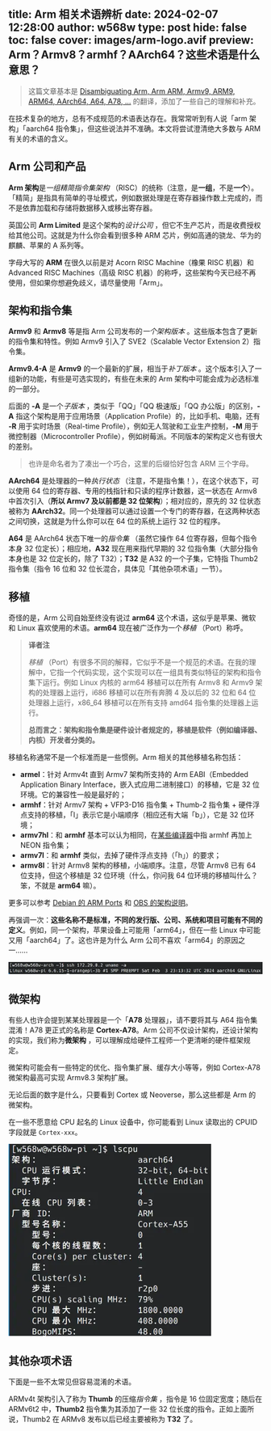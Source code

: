 title: Arm 相关术语辨析
date: 2024-02-07 12:28:00
author: w568w
type: post
hide: false
toc: false
cover: images/arm-logo.avif
preview: Arm？Armv8？armhf？AArch64？这些术语是什么意思？
---

> 这篇文章基本是 [Disambiguating Arm, Arm ARM, Armv9, ARM9, ARM64, AArch64, A64, A78, ...](https://nickdesaulniers.github.io/blog/2023/03/10/disambiguating-arm/) 的翻译，添加了一些自己的理解和补充。

在技术复杂的地方，总有不成规范的术语表达存在。我常常听到有人说「arm 架构」「aarch64 指令集」，但这些说法并不准确。本文将尝试澄清绝大多数与 ARM 有关的术语的含义。

## Arm 公司和产品

**Arm 架构**是*一组精简指令集架构* （RISC）的统称（注意，是**一组**，不是**一个**）。「精简」是指具有简单的寻址模式，例如数据处理是在寄存器操作数上完成的，而不是依靠加载和存储将数据移入或移出寄存器。

英国公司 **Arm Limited** 是这个架构的*设计公司* ，但它不生产芯片，而是收费授权给其他公司。这就是为什么你会看到很多种 ARM 芯片，例如高通的骁龙、华为的麒麟、苹果的 A 系列等。

字母大写的 **ARM** 在很久以前是对 Acorn RISC Machine（橡果 RISC 机器）和 Advanced RISC Machines（高级 RISC 机器）的称呼，这些架构今天已经不再使用，但如果你想避免歧义，请尽量使用「Arm」。

## 架构和指令集

**Armv9** 和 **Armv8** 等是指 Arm 公司发布的*一个架构版本* 。这些版本包含了更新的指令集和特性。例如 Armv9 引入了 SVE2（Scalable Vector Extension 2）指令集。

**Armv9.4-A** 是 **Armv9** 的一个最新的扩展，相当于*补丁版本* 。这个版本引入了一组新的功能，有些是可选实现的，有些在未来的 Arm 架构中可能会成为必选标准的一部分。

后面的 **-A** 是一个*子版本* ，类似于「QQ」「QQ 极速版」「QQ 办公版」的区别，**-A** 指这个架构是用于应用场景（Application Profile）的，比如手机、电脑，还有 **-R** 用于实时场景（Real-time Profile），例如无人驾驶和工业生产控制，**-M** 用于微控制器（Microcontroller Profile），例如树莓派。不同版本的架构定义也有很大的差别。

> 也许是命名者为了凑出一个巧合，这里的后缀恰好包含 ARM 三个字母。

**AArch64** 是处理器的一种*执行状态* （注意，不是指令集！），在这个状态下，可以使用 64 位的寄存器、专用的栈指针和只读的程序计数器，这一状态在 Armv8 中首次引入（**所以 Armv7 及以前都是 32 位架构**）；相对应的，原先的 32 位状态被称为 **AArch32**。同一个处理器可以通过设置一个专门的寄存器，在这两种状态之间切换，这就是为什么你可以在 64 位的系统上运行 32 位的程序。

**A64** 是 AArch64 状态下唯一的*指令集* （虽然它操作 64 位寄存器，但每个指令本身 32 位定长）；相应地，**A32** 现在用来指代早期的 32 位指令集（大部分指令本身也是 32 位定长的，除了 T32）；**T32** 是 A32 的一个子集，它特指 Thumb2 指令集（指令 16 位和 32 位长混合，具体见「其他杂项术语」一节）。

## 移植

奇怪的是，Arm 公司自始至终没有说过 **arm64** 这个术语，这似乎是苹果、微软和 Linux 喜欢使用的术语。**arm64** 现在被广泛作为一个*移植* （Port）称呼。

> **译者注**
>
> *移植* （Port）有很多不同的解释，它似乎不是一个规范的术语。在我的理解中，它指一个代码实现，这个实现可以在一组具有类似特征的架构和指令集下运行。例如 Linux 内核的 arm64 移植可以在所有 Armv8 和 Armv9 架构的处理器上运行，i686 移植可以在所有奔腾 4 及以后的 32 位和 64 位处理器上运行，x86\_64 移植可以在所有支持 amd64 指令集的处理器上运行。
>
> **总而言之：架构和指令集是硬件设计者规定的，移植是软件（例如编译器、内核）开发者分类的。**

移植名称通常不是一个标准而是一些惯例。Arm 相关的其他移植名称包括：

* **armel**：针对 Armv4t 直到 Armv7 架构所支持的 Arm EABI（Embedded Application Binary Interface，嵌入式应用二进制接口）的移植，它是 32 位环境。它的兼容性一般是最好的；
* **armhf**：针对 Armv7 架构 + VFP3-D16 指令集 + Thumb-2 指令集 + 硬件浮点支持的移植，「l」表示它是小端顺序（相应还有大端「b」），它是 32 位环境；
* **armv7hl**：和 **armhf** 基本可以认为相同，在[某些编译器](https://together.jolla.com/question/134877/difference-between-armv7hl-armhf/)中指 armhf 再加上 NEON 指令集；
* **armv7l**：和 **armhf** 类似，去掉了硬件浮点支持（「h」）的要求；
* **armv8l**：针对 Armv8 架构的移植，小端顺序。注意，尽管 Armv8 已有 64 位支持，但这个移植是 32 位环境（什么，你问我 64 位环境的移植叫什么？笨，不就是 **arm64** 嘛）。

更多可以参考 [Debian 的 ARM Ports](https://www.debian.org/ports/arm/index.en.html) 和 [OBS 的架构说明](https://wiki.merproject.org/wiki/OBS_architecture_naming)。

再强调一次：**这些名称不是标准，不同的发行版、公司、系统和项目可能有不同的定义**。例如，同一个架构，苹果设备上可能用「arm64」，但在一些 Linux 中可能又用「aarch64」了。这也许是为什么 Arm 公司不喜欢「arm64」的原因之一……

![我自己构建的一个香橙派 Linux 内核，可以看到移植名为「aarch64」](images/Screenshot_20240207_113006.webp)

## 微架构
有些人也许会提到某某处理器是一个「**A78** 处理器」，请不要将其与 A64 指令集混淆！A78 更正式的名称是 **Cortex-A78**。Arm 公司不仅设计架构，还设计架构的实现，我们称为**微架构** ，可以理解成给硬件工程师一个更清晰的硬件框架规定。

微架构可能会有一些特定的优化、指令集扩展、缓存大小等等，例如 Cortex-A78 微架构最高可实现 Armv8.3 架构扩展。

无论后面的数字是什么，只要看到 Cortex 或 Neoverse，那么这些都是 Arm 的微架构。

在一些不愿意给 CPU 起名的 Linux 设备中，你可能看到 Linux 读取出的 CPUID 字段就是 `Cortex-xxx`。

![香橙派 3B 的 CPU 名称是 Cortex-A55](images/Screenshot_20240207_122622.webp)

## 其他杂项术语
下面是一些不太常见但容易混淆的术语。

ARMv4t 架构引入了称为 **Thumb** 的压缩*指令集* ，指令是 16 位固定宽度；随后在 ARMv6t2 中，**Thumb2** 指令集为其添加了一些 32 位长度的指令。正如上面所说，Thumb2 在 ARMv8 发布以后已经主要被称为 **T32** 了。

